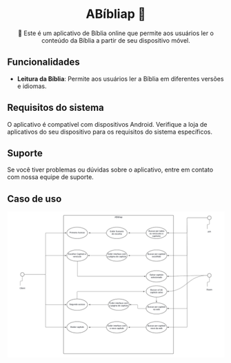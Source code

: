 <h1 align="center">ABíbliap 📖</h1>

<p align="center">
📃 Este é um aplicativo de Bíblia online que permite aos usuários ler o conteúdo da Bíblia a partir de seu dispositivo móvel.
</p>

## Funcionalidades

- **Leitura da Bíblia**: Permite aos usuários ler a Bíblia em diferentes versões e idiomas.

## Requisitos do sistema

O aplicativo é compatível com dispositivos Android. Verifique a loja de aplicativos do seu dispositivo para os requisitos do sistema específicos.

## Suporte

Se você tiver problemas ou dúvidas sobre o aplicativo, entre em contato com nossa equipe de suporte.

## Caso de uso

![Diagrama UseCase ABibliap.png](sourcesReadme/diagram_use_case.png)